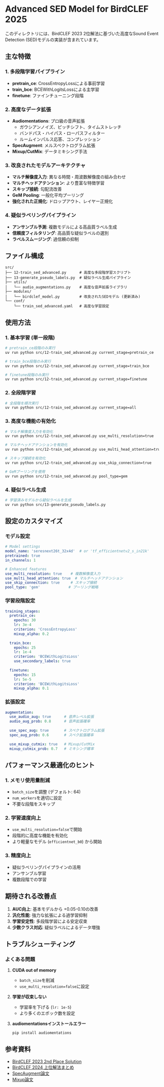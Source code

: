 # Advanced SED Model for BirdCLEF 2025

このディレクトリには、BirdCLEF 2023 2位解法に基づいた高度なSound Event Detection (SED)モデルの実装が含まれています。

## 主な特徴

### 1. **多段階学習パイプライン**
- **pretrain_ce**: CrossEntropyLossによる事前学習
- **train_bce**: BCEWithLogitsLossによる主学習
- **finetune**: ファインチューニング段階

### 2. **高度なデータ拡張**
- **Audiomentations**: プロ級の音声拡張
  - ガウシアンノイズ、ピッチシフト、タイムストレッチ
  - バンドパス・ハイパス・ローパスフィルター
  - ルームインパルス応答、コンプレッション
- **SpecAugment**: メルスペクトログラム拡張
- **Mixup/CutMix**: データミキシング手法

### 3. **改良されたモデルアーキテクチャ**
- **マルチ解像度入力**: 異なる時間・周波数解像度の組み合わせ
- **マルチヘッドアテンション**: より豊富な特徴学習
- **スキップ接続**: 勾配流改善
- **GeM Pooling**: 一般化平均プーリング
- **強化された正規化**: ドロップアウト、レイヤー正規化

### 4. **疑似ラベリングパイプライン**
- **アンサンブル予測**: 複数モデルによる高品質ラベル生成
- **信頼度フィルタリング**: 高品質な疑似ラベルの選別
- **ラベルスムージング**: 過信頼の抑制

## ファイル構成

```
src/
├── 12-train_sed_advanced.py      # 高度な多段階学習スクリプト
├── 13-generate_pseudo_labels.py  # 疑似ラベル生成パイプライン
├── utils/
│   └── audio_augmentations.py    # 高度な音声拡張ライブラリ
├── modules/
│   └── birdclef_model.py         # 改良されたSEDモデル (更新済み)
└── conf/
    └── train_sed_advanced.yaml   # 高度な学習設定
```

## 使用方法

### 1. 基本学習 (単一段階)

```bash
# pretrain_ce段階のみ実行
uv run python src/12-train_sed_advanced.py current_stage=pretrain_ce

# train_bce段階のみ実行  
uv run python src/12-train_sed_advanced.py current_stage=train_bce

# finetune段階のみ実行
uv run python src/12-train_sed_advanced.py current_stage=finetune
```

### 2. 全段階学習

```bash
# 全段階を順次実行
uv run python src/12-train_sed_advanced.py current_stage=all
```

### 3. 高度な機能の有効化

```bash
# マルチ解像度入力を有効化
uv run python src/12-train_sed_advanced.py use_multi_resolution=true

# マルチヘッドアテンションを有効化
uv run python src/12-train_sed_advanced.py use_multi_head_attention=true

# スキップ接続を有効化
uv run python src/12-train_sed_advanced.py use_skip_connection=true

# GeMプーリングを使用
uv run python src/12-train_sed_advanced.py pool_type=gem
```

### 4. 疑似ラベル生成

```bash
# 学習済みモデルから疑似ラベルを生成
uv run python src/13-generate_pseudo_labels.py
```

## 設定のカスタマイズ

### モデル設定

```yaml
# Model settings
model_name: 'seresnext26t_32x4d'  # or 'tf_efficientnetv2_s_in21k'
pretrained: true
in_channels: 1

# Enhanced features
use_multi_resolution: true    # 複数解像度入力
use_multi_head_attention: true  # マルチヘッドアテンション
use_skip_connection: true     # スキップ接続
pool_type: 'gem'             # プーリング戦略
```

### 学習段階設定

```yaml
training_stages:
  pretrain_ce:
    epochs: 30
    lr: 3e-4
    criterion: 'CrossEntropyLoss'
    mixup_alpha: 0.2
    
  train_bce:
    epochs: 25  
    lr: 1e-4
    criterion: 'BCEWithLogitsLoss'
    use_secondary_labels: true
    
  finetune:
    epochs: 15
    lr: 5e-5
    criterion: 'BCEWithLogitsLoss'
    mixup_alpha: 0.1
```

### 拡張設定

```yaml
augmentation:
  use_audio_aug: true      # 音声レベル拡張
  audio_aug_prob: 0.8      # 音声拡張確率
  
  use_spec_aug: true       # スペクトログラム拡張
  spec_aug_prob: 0.6       # スペク拡張確率
  
  use_mixup_cutmix: true   # Mixup/CutMix
  mixup_cutmix_prob: 0.7   # ミキシング確率
```

## パフォーマンス最適化のヒント

### 1. **メモリ使用量削減**
- `batch_size`を調整 (デフォルト: 64)
- `num_workers`を適切に設定
- 不要な段階をスキップ

### 2. **学習速度向上**
- `use_multi_resolution=false`で開始
- 段階的に高度な機能を有効化
- より軽量なモデル (`efficientnet_b0`) から開始

### 3. **精度向上**
- 疑似ラベリングパイプラインの活用
- アンサンブル学習
- 複数段階での学習

## 期待される改善点

1. **AUC向上**: 基本モデルから +0.05-0.10の改善
2. **汎化性能**: 強力な拡張による過学習抑制  
3. **学習安定性**: 多段階学習による安定収束
4. **少数クラス対応**: 疑似ラベルによるデータ増強

## トラブルシューティング

### よくある問題

1. **CUDA out of memory**
   - `batch_size`を削減
   - `use_multi_resolution=false`に設定

2. **学習が収束しない**
   - 学習率を下げる (`lr: 1e-5`)
   - より多くのエポック数を設定

3. **audiomentationsインストールエラー**
   ```bash
   pip install audiomentations
   ```

## 参考資料

- [BirdCLEF 2023 2nd Place Solution](https://github.com/LIHANG-HONG/birdclef2023-2nd-place-solution)
- [BirdCLEF 2024 上位解法まとめ](docs/past_solution.md)
- [SpecAugment論文](https://arxiv.org/abs/1904.08779)
- [Mixup論文](https://arxiv.org/abs/1710.09412)